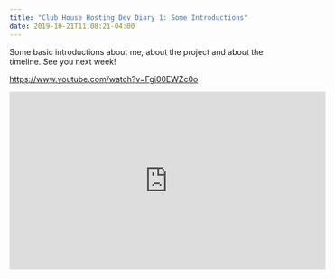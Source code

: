 ```yaml
---
title: "Club House Hosting Dev Diary 1: Some Introductions"
date: 2019-10-21T11:08:21-04:00
---
```


Some basic introductions about me, about the project and about the timeline. See you next week!

<https://www.youtube.com/watch?v=Fgi00EWZc0o>

<iframe width="560" height="315" src="https://www.youtube.com/embed/Fgi00EWZc0o" frameborder="0" allow="accelerometer; autoplay; encrypted-media; gyroscope; picture-in-picture" allowfullscreen></iframe>